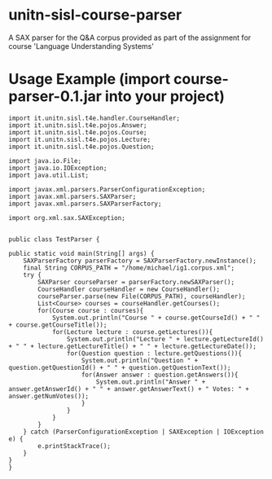unitn-sisl-course-parser
========================

A SAX parser for the Q&amp;A corpus provided as part of the assignment for course 'Language Understanding Systems'

Usage Example (import course-parser-0.1.jar into your project)
=============

    import it.unitn.sisl.t4e.handler.CourseHandler;
    import it.unitn.sisl.t4e.pojos.Answer;
    import it.unitn.sisl.t4e.pojos.Course;
    import it.unitn.sisl.t4e.pojos.Lecture;
    import it.unitn.sisl.t4e.pojos.Question;

    import java.io.File;
    import java.io.IOException;
    import java.util.List;

    import javax.xml.parsers.ParserConfigurationException;
    import javax.xml.parsers.SAXParser;
    import javax.xml.parsers.SAXParserFactory;

    import org.xml.sax.SAXException;


    public class TestParser {

	public static void main(String[] args) {
		SAXParserFactory parserFactory = SAXParserFactory.newInstance();
		final String CORPUS_PATH = "/home/michael/ig1.corpus.xml";
		try {
			SAXParser courseParser = parserFactory.newSAXParser();
			CourseHandler courseHandler = new CourseHandler();
			courseParser.parse(new File(CORPUS_PATH), courseHandler);
			List<Course> courses = courseHandler.getCourses();
			for(Course course : courses){
				System.out.println("Course " + course.getCourseId() + " " + course.getCourseTitle());
				for(Lecture lecture : course.getLectures()){
					System.out.println("Lecture " + lecture.getLectureId() + " " + lecture.getLectureTitle() + " " + lecture.getLectureDate());
					for(Question question : lecture.getQuestions()){
						System.out.println("Question " + question.getQuestionId() + " " + question.getQuestionText());
						for(Answer answer : question.getAnswers()){
							System.out.println("Answer " + answer.getAnswerId() + " " + answer.getAnswerText() + " Votes: " + answer.getNumVotes());
						}
					}
				}
			}
		} catch (ParserConfigurationException | SAXException | IOException e) {
			e.printStackTrace();
		}
	}
    }

